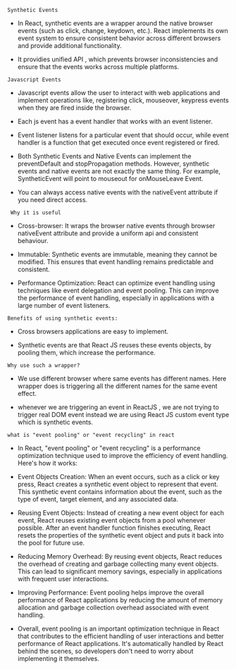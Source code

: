 `Synthetic Events`

- In React, synthetic events are a wrapper around the native browser events (such as click, change, keydown, etc.). React implements its own event system to ensure consistent behavior across different browsers and provide additional functionality.

- It providies unified API , which prevents browser inconsistencies and ensure that the events works across multiple platforms.

`Javascript Events`

- Javascript events allow the user to interact with web applications and implement operations like, registering click, mouseover, keypress events when they are fired inside the browser.

- Each js event has a event handler that works with an event listener.

- Event listener listens for a particular event that should occur, while event handler is a function that get executed once event registered or fired.

- Both Synthetic Events and Native Events can implement the preventDefault and stopPropagation methods. However, synthetic events and native events are not exactly the same thing. For example, SyntheticEvent will point to mouseout for onMouseLeave Event.

- You can always access native events with the nativeEvent attribute if you need direct access.

` Why it is useful`

- Cross-browser: It wraps the browser native events through browser nativeEvent attribute and provide a uniform api and consistent behaviour.

- Immutable: Synthetic events are immutable, meaning they cannot be modified. This ensures that event handling remains predictable and consistent.

- Performance Optimization: React can optimize event handling using techniques like event delegation and event pooling. This can improve the performance of event handling, especially in applications with a large number of event listeners.

`Benefits of using synthetic events:`

- Cross browsers applications are easy to implement.

- Synthetic events are that React JS reuses these events objects, by pooling them, which increase the performance.

`Why use such a wrapper?`

- We use different browser where same events has different names. Here wrapper does is triggering all the different names for the same event effect.

- whenever we are triggering an event in ReactJS , we are not trying to trigger real DOM event instead we are using React JS custom event type which is synthetic events.

`what is "event pooling" or "event recycling" in react`

- In React, "event pooling" or "event recycling" is a performance optimization technique used to improve the efficiency of event handling. Here's how it works:

- Event Objects Creation: When an event occurs, such as a click or key press, React creates a synthetic event object to represent that event. This synthetic event contains information about the event, such as the type of event, target element, and any associated data.

- Reusing Event Objects: Instead of creating a new event object for each event, React reuses existing event objects from a pool whenever possible. After an event handler function finishes executing, React resets the properties of the synthetic event object and puts it back into the pool for future use.

- Reducing Memory Overhead: By reusing event objects, React reduces the overhead of creating and garbage collecting many event objects. This can lead to significant memory savings, especially in applications with frequent user interactions.

- Improving Performance: Event pooling helps improve the overall performance of React applications by reducing the amount of memory allocation and garbage collection overhead associated with event handling.

- Overall, event pooling is an important optimization technique in React that contributes to the efficient handling of user interactions and better performance of React applications. It's automatically handled by React behind the scenes, so developers don't need to worry about implementing it themselves.
